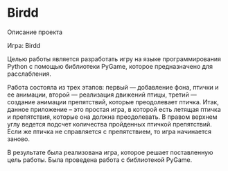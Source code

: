 # Birdd
Описание проекта

Игра: Birdd

Целью работы является разработать игру на языке программирования Python с помощью библиотеки PyGame, которое предназначено для расслабления.

Работа состояла из трех этапов: первый — добавление фона, птички и ее анимации, второй — реализация движений птицы, третий — создание анимации препятствий, которые преодолевает птичка. Итак, данное приложение – это простая игра, в которой есть летящая птичка и препятствия, которые она должна преодолевать. В правом верхнем углу ведется подсчет количества пройденных птичкой препятствий. Если же птичка не справляется с препятствием, то игра начинается заново. 

В результате была реализована игра, которое решает поставленную цель работы. Была проведена работа с библиотекой PyGame.
